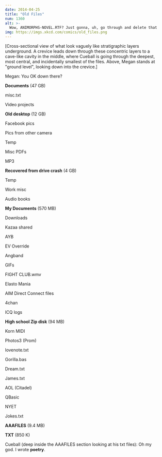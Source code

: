 ```yaml
---
date: 2014-04-25
title: "Old Files"
num: 1360
alt: >-
  Wow, ANIMORPHS-NOVEL.RTF? Just gonna, uh, go through and delete that from all my archives real quick.
img: https://imgs.xkcd.com/comics/old_files.png
---
```

[Cross-sectional view of what look vaguely like stratigraphic layers underground. A crevice leads down through these concentric layers to a cave-like cavity in the middle, where Cueball is going through the deepest, most central, and incidentally smallest of the files. Above, Megan stands at "ground level", looking down into the crevice.]

Megan: You OK down there?

**Documents** (47 GB)

misc.txt

Video projects

**Old desktop** (12 GB)

Facebook pics

Pics from other camera

Temp

Misc PDFs

MP3

**Recovered from drive crash** (4 GB)

Temp

Work misc

Audio books

**My Documents** (570 MB)

Downloads

Kazaa shared

AYB

EV Override

Angband

GIFs

FIGHT CLUB.wmv

Elasto Mania

AIM Direct Connect files

4chan

ICQ logs

**High school Zip disk** (94 MB)

Korn MIDI

Photos3 (Prom)

lovenote.txt

Gorilla.bas

Dream.txt

James.txt

AOL (Citadel)

QBasic

NYET

Jokes.txt

**AAAFILES** (9.4 MB)

**TXT** (850 K)

Cueball (deep inside the AAAFILES section looking at his txt files): Oh my god. I wrote **poetry**.